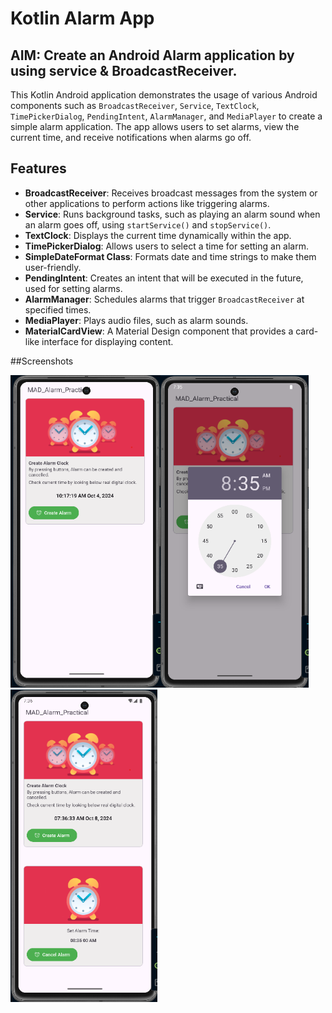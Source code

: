 # Kotlin Alarm App

## AIM: Create an Android Alarm application by using service & BroadcastReceiver.

This Kotlin Android application demonstrates the usage of various Android components such as `BroadcastReceiver`, `Service`, `TextClock`, `TimePickerDialog`, `PendingIntent`, `AlarmManager`, and `MediaPlayer` to create a simple alarm application. The app allows users to set alarms, view the current time, and receive notifications when alarms go off.

## Features

- **BroadcastReceiver**: Receives broadcast messages from the system or other applications to perform actions like triggering alarms.
- **Service**: Runs background tasks, such as playing an alarm sound when an alarm goes off, using `startService()` and `stopService()`.
- **TextClock**: Displays the current time dynamically within the app.
- **TimePickerDialog**: Allows users to select a time for setting an alarm.
- **SimpleDateFormat Class**: Formats date and time strings to make them user-friendly.
- **PendingIntent**: Creates an intent that will be executed in the future, used for setting alarms.
- **AlarmManager**: Schedules alarms that trigger `BroadcastReceiver` at specified times.
- **MediaPlayer**: Plays audio files, such as alarm sounds.
- **MaterialCardView**: A Material Design component that provides a card-like interface for displaying content.

##Screenshots

<img src="https://github.com/DivyaNareshkumarPatel/MADPractical4/blob/master/1.png" alt="Screenshot 1" height="500"/><img src="https://github.com/DivyaNareshkumarPatel/MADPractical4/blob/master/2.png" alt="Screenshot 2" height="500"/><img src="https://github.com/DivyaNareshkumarPatel/MADPractical4/blob/master/3.png" alt="Screenshot 3" height="500"/>
